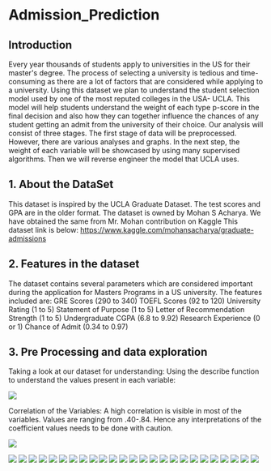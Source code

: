 # Admission_Prediction
## Introduction
Every year thousands of students apply to universities in the US for their master's degree. The process of selecting a university is tedious and time-consuming as there are a lot of factors that are considered while applying to a university. Using this dataset we plan to understand the student selection model used by one of the most reputed colleges in the USA- UCLA. This model will help students understand the weight of each type p-score in the final decision and also how they can together influence the chances of any student getting an admit from the university of their choice.
Our analysis will consist of three stages. The first stage of data will be preprocessed. However, there are various analyses and graphs. In the next step, the weight of each variable will be showcased by using many supervised algorithms. Then we will reverse engineer the model that UCLA uses.

## 1. About the DataSet

This dataset is inspired by the UCLA Graduate Dataset. The test scores and GPA are in the older format. The dataset is owned by Mohan S Acharya. We have obtained the same from Mr. Mohan contribution on Kaggle
This dataset link is below:
https://www.kaggle.com/mohansacharya/graduate-admissions

## 2. Features in the dataset

The dataset contains several parameters which are considered important during the application for Masters Programs in a US university.
The features included are:
GRE Scores (290 to 340)
TOEFL Scores (92 to 120)
University Rating (1 to 5)
Statement of Purpose (1 to 5)
Letter of Recommendation Strength (1 to 5)
Undergraduate CGPA (6.8 to 9.92)
Research Experience (0 or 1)
Chance of Admit (0.34 to 0.97)

## 3. Pre Processing and data exploration

Taking a look at our dataset for understanding:
Using the describe function to understand the values present in each variable:

![](https://github.umn.edu/MITTA098/Admission_Prediction/blob/master/Screen%20Shot%202020-06-13%20at%201.30.16%20PM.png)

Correlation of the Variables:
A high correlation is visible in most of the variables. Values are ranging from .40-.84. Hence any interpretations of the coefficient values needs to be done with caution.

![](https://github.umn.edu/MITTA098/Admission_Prediction/blob/master/Screen%20Shot%202020-06-13%20at%201.30.10%20PM.png)

![](https://github.umn.edu/MITTA098/Admission_Prediction/blob/master/Screen%20Shot%202020-06-13%20at%201.31.11%20PM.png)
![](https://github.umn.edu/MITTA098/Admission_Prediction/blob/master/Screen%20Shot%202020-06-13%20at%201.31.15%20PM.png)
![](https://github.umn.edu/MITTA098/Admission_Prediction/blob/master/Screen%20Shot%202020-06-13%20at%201.31.24%20PM.png)
![](https://github.umn.edu/MITTA098/Admission_Prediction/blob/master/Screen%20Shot%202020-06-13%20at%201.31.29%20PM.png)
![](https://github.umn.edu/MITTA098/Admission_Prediction/blob/master/Screen%20Shot%202020-06-13%20at%201.31.34%20PM.png)
![](https://github.umn.edu/MITTA098/Admission_Prediction/blob/master/Screen%20Shot%202020-06-13%20at%201.31.42%20PM.png)
![](https://github.umn.edu/MITTA098/Admission_Prediction/blob/master/Screen%20Shot%202020-06-13%20at%201.31.48%20PM.png)
![](https://github.umn.edu/MITTA098/Admission_Prediction/blob/master/Screen%20Shot%202020-06-13%20at%201.31.54%20PM.png)
![](https://github.umn.edu/MITTA098/Admission_Prediction/blob/master/Screen%20Shot%202020-06-13%20at%201.31.58%20PM.png)
![](https://github.umn.edu/MITTA098/Admission_Prediction/blob/master/Screen%20Shot%202020-06-13%20at%201.32.08%20PM.png)
![](https://github.umn.edu/MITTA098/Admission_Prediction/blob/master/Screen%20Shot%202020-06-13%20at%201.32.16%20PM.png)
![](https://github.umn.edu/MITTA098/Admission_Prediction/blob/master/Screen%20Shot%202020-06-13%20at%201.33.03%20PM.png)
![](https://github.umn.edu/MITTA098/Admission_Prediction/blob/master/Screen%20Shot%202020-06-13%20at%201.33.07%20PM.png)
![](https://github.umn.edu/MITTA098/Admission_Prediction/blob/master/Screen%20Shot%202020-06-13%20at%201.33.12%20PM.png)
![](https://github.umn.edu/MITTA098/Admission_Prediction/blob/master/Screen%20Shot%202020-06-13%20at%201.33.28%20PM.png)
![](https://github.umn.edu/MITTA098/Admission_Prediction/blob/master/Screen%20Shot%202020-06-13%20at%201.33.35%20PM.png)
![](https://github.umn.edu/MITTA098/Admission_Prediction/blob/master/Screen%20Shot%202020-06-13%20at%201.33.56%20PM.png)
![](https://github.umn.edu/MITTA098/Admission_Prediction/blob/master/Screen%20Shot%202020-06-13%20at%201.34.58%20PM.png)
![](https://github.umn.edu/MITTA098/Admission_Prediction/blob/master/Screen%20Shot%202020-06-13%20at%201.32.12%20PM.png)
![](https://github.umn.edu/MITTA098/Admission_Prediction/blob/master/Screen%20Shot%202020-06-13%20at%201.32.30%20PM.png)
![](https://github.umn.edu/MITTA098/Admission_Prediction/blob/master/Screen%20Shot%202020-06-13%20at%201.32.38%20PM.png)
![](https://github.umn.edu/MITTA098/Admission_Prediction/blob/master/Screen%20Shot%202020-06-13%20at%201.32.45%20PM.png)
![](https://github.umn.edu/MITTA098/Admission_Prediction/blob/master/Screen%20Shot%202020-06-13%20at%201.46.19%20PM.png)
![](https://github.umn.edu/MITTA098/Admission_Prediction/blob/master/Screen%20Shot%202020-06-13%20at%201.46.24%20PM.png)
![](https://github.umn.edu/MITTA098/Admission_Prediction/blob/master/Screen%20Shot%202020-06-13%20at%201.46.34%20PM.png)

